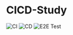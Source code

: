 # CICD-Study

![CI](https://github.com/soymikey/cicd-study/actions/workflows/ci.yml/badge.svg) ![CD](https://github.com/soymikey/cicd-study/actions/workflows/cd.yml/badge.svg) ![E2E Test](https://github.com/soymikey/cicd-study/actions/workflows/e2e-test.yml/badge.svg)
